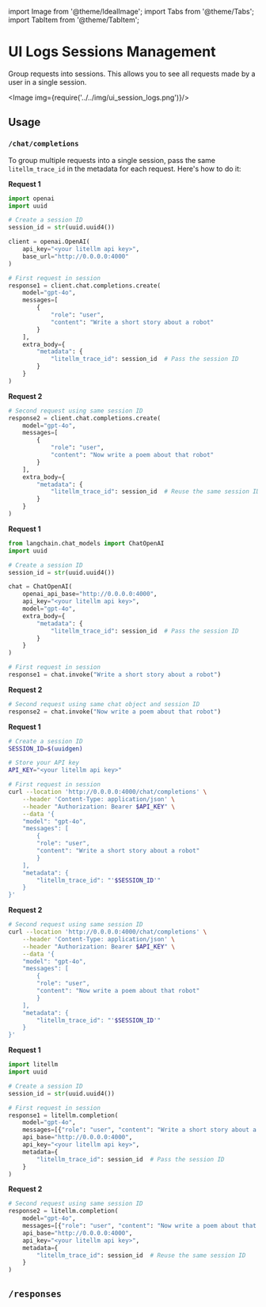 import Image from '@theme/IdealImage';
import Tabs from '@theme/Tabs';
import TabItem from '@theme/TabItem';

# UI Logs Sessions Management

Group requests into sessions. This allows you to see all requests made by a user in a single session.


<Image img={require('../../img/ui_session_logs.png')}/>

## Usage 

### `/chat/completions`

To group multiple requests into a single session, pass the same `litellm_trace_id` in the metadata for each request. Here's how to do it:

<Tabs>
<TabItem value="openai" label="OpenAI Python v1.0.0+">

**Request 1**
```python showLineNumbers
import openai
import uuid

# Create a session ID
session_id = str(uuid.uuid4())

client = openai.OpenAI(
    api_key="<your litellm api key>",
    base_url="http://0.0.0.0:4000"
)

# First request in session
response1 = client.chat.completions.create(
    model="gpt-4o",
    messages=[
        {
            "role": "user",
            "content": "Write a short story about a robot"
        }
    ],
    extra_body={
        "metadata": {
            "litellm_trace_id": session_id  # Pass the session ID
        }
    }
)
```

**Request 2**
```python showLineNumbers
# Second request using same session ID
response2 = client.chat.completions.create(
    model="gpt-4o", 
    messages=[
        {
            "role": "user",
            "content": "Now write a poem about that robot"
        }
    ],
    extra_body={
        "metadata": {
            "litellm_trace_id": session_id  # Reuse the same session ID
        }
    }
)
```

</TabItem>
<TabItem value="langchain" label="Langchain">

**Request 1**
```python showLineNumbers
from langchain.chat_models import ChatOpenAI
import uuid

# Create a session ID
session_id = str(uuid.uuid4())

chat = ChatOpenAI(
    openai_api_base="http://0.0.0.0:4000",
    api_key="<your litellm api key>",
    model="gpt-4o",
    extra_body={
        "metadata": {
            "litellm_trace_id": session_id  # Pass the session ID
        }
    }
)

# First request in session
response1 = chat.invoke("Write a short story about a robot")
```

**Request 2**
```python showLineNumbers
# Second request using same chat object and session ID
response2 = chat.invoke("Now write a poem about that robot")
```

</TabItem>
<TabItem value="curl" label="Curl">

**Request 1**
```bash showLineNumbers
# Create a session ID
SESSION_ID=$(uuidgen)

# Store your API key
API_KEY="<your litellm api key>"

# First request in session
curl --location 'http://0.0.0.0:4000/chat/completions' \
    --header 'Content-Type: application/json' \
    --header "Authorization: Bearer $API_KEY" \
    --data '{
    "model": "gpt-4o",
    "messages": [
        {
        "role": "user",
        "content": "Write a short story about a robot"
        }
    ],
    "metadata": {
        "litellm_trace_id": "'$SESSION_ID'"
    }
}'
```

**Request 2**
```bash showLineNumbers
# Second request using same session ID
curl --location 'http://0.0.0.0:4000/chat/completions' \
    --header 'Content-Type: application/json' \
    --header "Authorization: Bearer $API_KEY" \
    --data '{
    "model": "gpt-4o",
    "messages": [
        {
        "role": "user",
        "content": "Now write a poem about that robot"
        }
    ],
    "metadata": {
        "litellm_trace_id": "'$SESSION_ID'"
    }
}'
```

</TabItem>
<TabItem value="litellm" label="LiteLLM">

**Request 1**
```python showLineNumbers
import litellm
import uuid

# Create a session ID
session_id = str(uuid.uuid4())

# First request in session
response1 = litellm.completion(
    model="gpt-4o",
    messages=[{"role": "user", "content": "Write a short story about a robot"}],
    api_base="http://0.0.0.0:4000",
    api_key="<your litellm api key>",
    metadata={
        "litellm_trace_id": session_id  # Pass the session ID
    }
)
```

**Request 2**
```python showLineNumbers
# Second request using same session ID
response2 = litellm.completion(
    model="gpt-4o",
    messages=[{"role": "user", "content": "Now write a poem about that robot"}],
    api_base="http://0.0.0.0:4000",
    api_key="<your litellm api key>",
    metadata={
        "litellm_trace_id": session_id  # Reuse the same session ID
    }
)
```

</TabItem>
</Tabs>

## `/responses`